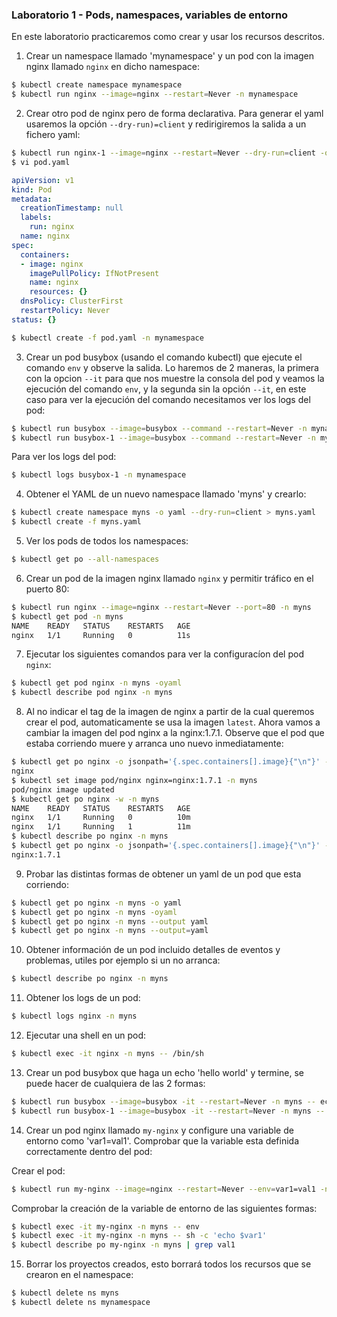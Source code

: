 ### Laboratorio 1 - Pods, namespaces, variables de entorno

En este laboratorio practicaremos como crear y usar los recursos descritos.

1. Crear un namespace llamado 'mynamespace' y un pod con la imagen nginx llamado `nginx` en dicho namespace:
```bash
$ kubectl create namespace mynamespace
$ kubectl run nginx --image=nginx --restart=Never -n mynamespace
```
2. Crear otro pod de nginx pero de forma declarativa. Para generar el yaml usaremos la opción `--dry-run)=client` y redirigiremos la salida a un fichero yaml:
```bash
$ kubectl run nginx-1 --image=nginx --restart=Never --dry-run=client -o yaml > pod.yaml
$ vi pod.yaml
```
```yaml
apiVersion: v1
kind: Pod
metadata:
  creationTimestamp: null
  labels:
    run: nginx
  name: nginx
spec:
  containers:
  - image: nginx
    imagePullPolicy: IfNotPresent
    name: nginx
    resources: {}
  dnsPolicy: ClusterFirst
  restartPolicy: Never
status: {}
```
```bash
$ kubectl create -f pod.yaml -n mynamespace
```

3. Crear un pod busybox (usando el comando kubectl) que ejecute el comando `env` y observe la salida. Lo haremos de 2 maneras, la primera con la opcion `--it` para que nos muestre la consola del pod y veamos la ejecución del comando `env`, y la segunda sin la opción `--it`, en este caso para ver la ejecución del comando necesitamos ver los logs del pod:
```bash
$ kubectl run busybox --image=busybox --command --restart=Never -n mynamespace -it -- env
$ kubectl run busybox-1 --image=busybox --command --restart=Never -n mynamespace -- env
```
Para ver los logs del pod:
```bash
$ kubectl logs busybox-1 -n mynamespace
```
4. Obtener el YAML de un nuevo namespace llamado 'myns' y crearlo:
```bash
$ kubectl create namespace myns -o yaml --dry-run=client > myns.yaml
$ kubectl create -f myns.yaml
```
5. Ver los pods de todos los namespaces:
```bash
$ kubectl get po --all-namespaces
```
6. Crear un pod de la imagen nginx llamado `nginx` y permitir tráfico en el puerto 80:
```bash
$ kubectl run nginx --image=nginx --restart=Never --port=80 -n myns
$ kubectl get pod -n myns
NAME    READY   STATUS    RESTARTS   AGE
nginx   1/1     Running   0          11s
```
7. Ejecutar los siguientes comandos para ver la configuracíon del pod `nginx`:
```bash
$ kubectl get pod nginx -n myns -oyaml
$ kubectl describe pod nginx -n myns
```
8. Al no indicar el tag de la imagen de nginx a partir de la cual queremos crear el pod, automaticamente se usa la imagen `latest`. Ahora vamos a cambiar la imagen del pod nginx a la nginx:1.7.1. Observe que el pod que estaba corriendo muere y arranca uno nuevo inmediatamente:
```bash
$ kubectl get po nginx -o jsonpath='{.spec.containers[].image}{"\n"}' -n myns
nginx
$ kubectl set image pod/nginx nginx=nginx:1.7.1 -n myns
pod/nginx image updated
$ kubectl get po nginx -w -n myns
NAME    READY   STATUS    RESTARTS   AGE
nginx   1/1     Running   0          10m
nginx   1/1     Running   1          11m
$ kubectl describe po nginx -n myns
$ kubectl get po nginx -o jsonpath='{.spec.containers[].image}{"\n"}' -n myns
nginx:1.7.1
```
9. Probar las distintas formas de obtener un yaml de un pod que esta corriendo:
```bash
$ kubectl get po nginx -n myns -o yaml
$ kubectl get po nginx -n myns -oyaml
$ kubectl get po nginx -n myns --output yaml
$ kubectl get po nginx -n myns --output=yaml
```
10. Obtener información de un pod incluido detalles de eventos y problemas, utiles por ejemplo si un no arranca:
```bash
$ kubectl describe po nginx -n myns
```
11. Obtener los logs de un pod:
```bash
$ kubectl logs nginx -n myns
```
12. Ejecutar una shell en un pod:
```bash
$ kubectl exec -it nginx -n myns -- /bin/sh
```
13. Crear un pod busybox que haga un echo 'hello world' y termine, se puede hacer de cualquiera de las 2 formas:
```bash
$ kubectl run busybox --image=busybox -it --restart=Never -n myns -- echo 'hello world'
$ kubectl run busybox-1 --image=busybox -it --restart=Never -n myns -- /bin/sh -c 'echo hello world'
```
14. Crear un pod nginx llamado `my-nginx` y configure una variable de entorno como 'var1=val1'. Comprobar que la variable esta definida correctamente dentro del pod:

Crear el pod:
```bash
$ kubectl run my-nginx --image=nginx --restart=Never --env=var1=val1 -n myns
```
Comprobar la creación de la variable de entorno de las siguientes formas:
```bash
$ kubectl exec -it my-nginx -n myns -- env
$ kubectl exec -it my-nginx -n myns -- sh -c 'echo $var1'
$ kubectl describe po my-nginx -n myns | grep val1
```
15. Borrar los proyectos creados, esto borrará todos los recursos que se crearon en el namespace:
```bash
$ kubectl delete ns myns
$ kubectl delete ns mynamespace
```
